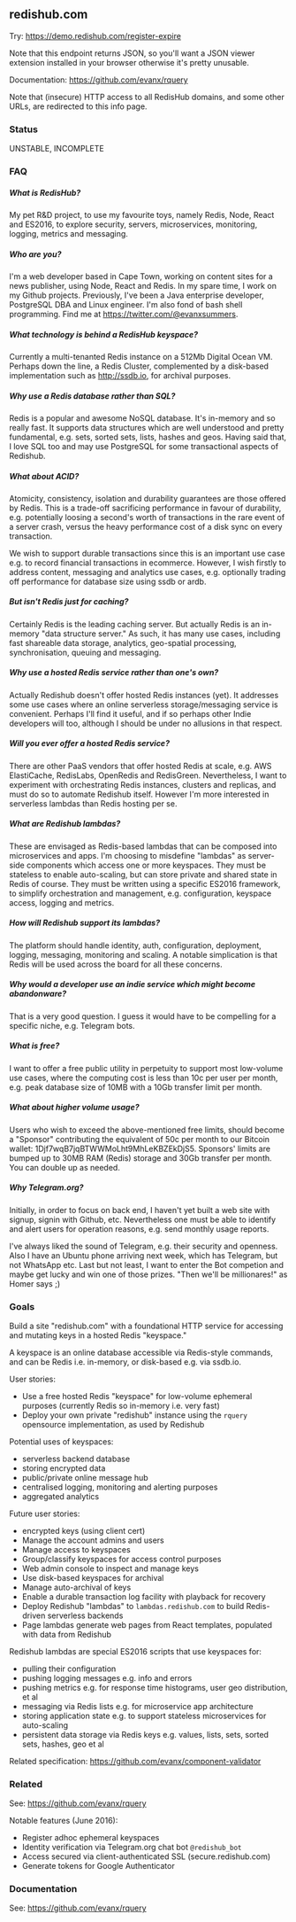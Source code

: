 
## redishub.com

Try: https://demo.redishub.com/register-expire

Note that this endpoint returns JSON, so you'll want a JSON viewer extension installed in your browser otherwise it's pretty unusable.

Documentation: https://github.com/evanx/rquery

Note that (insecure) HTTP access to all RedisHub domains, and some other URLs, are redirected to this info page.


### Status

UNSTABLE, INCOMPLETE


### FAQ

##### What is RedisHub?

My pet R&D project, to use my favourite toys, namely Redis, Node, React and ES2016, to explore security, servers, microservices, monitoring, logging, metrics and messaging.

##### Who are you?

I'm a web developer based in Cape Town, working on content sites for a news publisher, using Node, React and Redis. In my spare time, I work on my Github projects. Previously, I've been a Java enterprise developer, PostgreSQL DBA and Linux engineer. I'm also fond of bash shell programming. Find me at https://twitter.com/@evanxsummers.

##### What technology is behind a RedisHub keyspace?

Currently a multi-tenanted Redis instance on a 512Mb Digital Ocean VM. Perhaps down the line, a Redis Cluster, complemented by a disk-based implementation such as http://ssdb.io, for archival purposes.

##### Why use a Redis database rather than SQL?

Redis is a popular and awesome NoSQL database. It's in-memory and so really fast. It supports data structures which are well understood and pretty fundamental, e.g. sets, sorted sets, lists, hashes and geos. Having said that, I love SQL too and may use PostgreSQL for some transactional aspects of Redishub.

##### What about ACID?

Atomicity, consistency, isolation and durability guarantees are those offered by Redis. This is a trade-off sacrificing performance in favour of durability, e.g. potentially loosing a second's worth of transactions in the rare event of a server crash, versus the heavy performance cost of a disk sync on every transaction.

We wish to support durable transactions since this is an important use case e.g. to record financial transactions in ecommerce. However, I wish firstly to address content, messaging and analytics use cases, e.g. optionally trading off performance for database size using ssdb or ardb.

##### But isn't Redis just for caching?

Certainly Redis is the leading caching server. But actually Redis is an in-memory "data structure server." As such, it has many use cases, including fast shareable data storage, analytics, geo-spatial processing, synchronisation, queuing and messaging.

##### Why use a hosted Redis service rather than one's own?

Actually Redishub doesn't offer hosted Redis instances (yet).
It addresses some use cases where an online serverless storage/messaging service is convenient.
Perhaps I'll find it useful, and if so perhaps other Indie developers will too, although I should be under no allusions in that respect.

##### Will you ever offer a hosted Redis service?

There are other PaaS vendors that offer hosted Redis at scale, e.g. AWS ElastiCache, RedisLabs, OpenRedis and RedisGreen. Nevertheless, I want to experiment with orchestrating Redis instances, clusters and replicas, and must do so to automate Redishub itself. However I'm more interested in serverless lambdas than Redis hosting per se.

##### What are Redishub lambdas?

These are envisaged as Redis-based lambdas that can be composed into microservices and apps.
I'm choosing to misdefine "lambdas" as server-side components which access one or more keyspaces.
They must be stateless to enable auto-scaling, but can store private and shared state in Redis of course. They must be written using a specific ES2016 framework, to simplify orchestration and management, e.g. configuration, keyspace access, logging and metrics.

##### How will Redishub support its lambdas?

The platform should handle identity, auth, configuration, deployment, logging, messaging, monitoring and scaling. A notable simplication is that Redis will be used across the board for all these concerns.

##### Why would a developer use an indie service which might become abandonware?

That is a very good question. I guess it would have to be compelling for a specific niche, e.g. Telegram bots.

##### What is free?

I want to offer a free public utility in perpetuity to support most low-volume use cases, where the computing cost is less than 10c per user per month, e.g. peak database size of 10MB with a 10Gb transfer limit per month.

##### What about higher volume usage?

Users who wish to exceed the above-mentioned free limits, should become a "Sponsor" contributing the equivalent of 50c per month to our Bitcoin wallet: 1Djf7wqB7jqBTWWMoLht9MhLeKBZEkDjS5. Sponsors' limits are bumped up to 30MB RAM (Redis) storage and 30Gb transfer per month. You can double up as needed.

##### Why Telegram.org?

Initially, in order to focus on back end, I haven't yet built a web site with signup, signin with Github, etc. Nevertheless one must be able to identify and alert users for operation reasons, e.g. send monthly usage reports.

I've always liked the sound of Telegram, e.g. their security and openness.
Also I have an Ubuntu phone arriving next week, which has Telegram, but not WhatsApp etc.
Last but not least, I want to enter the Bot competion and maybe get lucky and win one of those prizes. "Then we'll be millionares!" as Homer says ;)


### Goals

Build a site "redishub.com" with a foundational HTTP service for accessing and mutating keys in a hosted Redis "keyspace."

A keyspace is an online database accessible via Redis-style commands, and can be Redis i.e. in-memory, or disk-based e.g. via ssdb.io.

User stories:
- Use a free hosted Redis "keyspace" for low-volume ephemeral purposes (currently Redis so in-memory i.e. very fast)
- Deploy your own private "redishub" instance using the `rquery` opensource implementation, as used by Redishub

Potential uses of keyspaces:
- serverless backend database
- storing encrypted data
- public/private online message hub
- centralised logging, monitoring and alerting purposes
- aggregated analytics

Future user stories:
- encrypted keys (using client cert)
- Manage the account admins and users
- Manage access to keyspaces
- Group/classify keyspaces for access control purposes
- Web admin console to inspect and manage keys
- Use disk-based keyspaces for archival
- Manage auto-archival of keys
- Enable a durable transaction log facility with playback for recovery
- Deploy Redishub "lambdas" to `lambdas.redishub.com` to build Redis-driven serverless backends
- Page lambdas generate web pages from React templates, populated with data from Redishub

Redishub lambdas are special ES2016 scripts that use keyspaces for:
- pulling their configuration
- pushing logging messages e.g. info and errors
- pushing metrics e.g. for response time histograms, user geo distribution, et al
- messaging via Redis lists e.g. for microservice app architecture
- storing application state e.g. to support stateless microservices for auto-scaling
- persistent data storage via Redis keys e.g. values, lists, sets, sorted sets, hashes, geo et al

Related specification: https://github.com/evanx/component-validator



### Related

See: https://github.com/evanx/rquery

Notable features (June 2016):
- Register adhoc ephemeral keyspaces
- Identity verification via Telegram.org chat bot `@redishub_bot`
- Access secured via client-authenticated SSL (secure.redishub.com)
- Generate tokens for Google Authenticator

### Documentation

See: https://github.com/evanx/rquery
